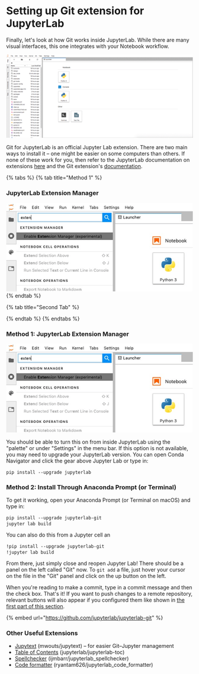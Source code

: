 # Setting up Git extension for JupyterLab

Finally, let's look at how Git works inside JupyterLab. While there are many visual interfaces, this one integrates with your Notebook workflow.

![](../.gitbook/assets/jupyter-lab.gif)

Git for JupyterLab is an official Jupyter Lab extension. There are two main ways to install it – one might be easier on some computers than others. If none of these work for you, then refer to the JupyterLab documentation on extensions [here](https://jupyterlab.readthedocs.io/en/stable/user/extensions.html) and the Git extension's [documentation](https://github.com/jupyterlab/jupyterlab-git).

{% tabs %}
{% tab title="Method 1" %}
### JupyterLab Extension Manager

![Enable extension manager by searching in the command palette &#x2013; JupyterLab Documentation](../.gitbook/assets/extension_manager_enable_manager.png)
{% endtab %}

{% tab title="Second Tab" %}

{% endtab %}
{% endtabs %}

### Method 1: JupyterLab Extension Manager

![Enable extension manager by searching in the command palette &#x2013; JupyterLab Documentation](../.gitbook/assets/extension_manager_enable_manager.png)

You should be able to turn this on from inside JupyterLab using the "palette" or under "Settings" in the menu bar. If this option is not available, you may need to upgrade your JupyterLab version. You can open Conda Navigator and click the gear above Jupyter Lab or type in:

```text
pip install --upgrade jupyterlab
```

### Method 2: Install Through Anaconda Prompt \(or Terminal\)

To get it working, open your Anaconda Prompt \(or Terminal on macOS\) and type in:

```text
pip install --upgrade jupyterlab-git
jupyter lab build
```

You can also do this from a Jupyter cell an

```text
!pip install --upgrade jupyterlab-git
!jupyter lab build
```

From there, just simply close and reopen Jupyter Lab! There should be a panel on the left called "Git" now. To `git add` a file, just hover your cursor on the file in the "Git" panel and click on the up button on the left.

When you're reading to make a commit, type in a commit message and then the check box. That's it! If you want to push changes to a remote repository, relevant buttons will also appear if you configured them like shown in [the first part of this section](1.2-get-started-git.md#getting-started-with-collaborating).

{% embed url="https://github.com/jupyterlab/jupyterlab-git" %}

### Other Useful Extensions

* [Jupytext](https://github.com/mwouts/jupytext/tree/master/packages/labextension) \(mwouts/jupytext\) – for easier Git–Jupyter management
* [Table of Contents](https://github.com/jupyterlab/jupyterlab-toc) \(jupyterlab/jupyterlab-toc\)
* [Spellchecker](https://github.com/ijmbarr/jupyterlab_spellchecker) \(ijmbarr/jupyterlab\_spellchecker\)
* [Code formatter](https://github.com/ryantam626/jupyterlab_code_formatter) \(ryantam626/jupyterlab\_code\_formatter\)

